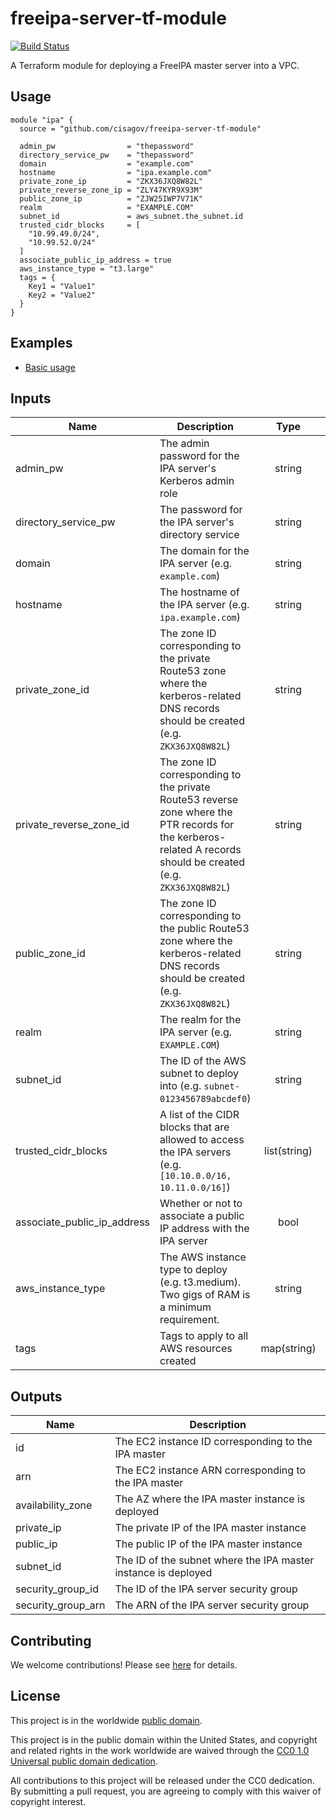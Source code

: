 # freeipa-server-tf-module #

[![Build Status](https://travis-ci.com/cisagov/freeipa-server-tf-module.svg?branch=develop)](https://travis-ci.com/cisagov/freeipa-server-tf-module)

A Terraform module for deploying a FreeIPA master server into a VPC.

## Usage ##

```hcl
module "ipa" {
  source = "github.com/cisagov/freeipa-server-tf-module"

  admin_pw                = "thepassword"
  directory_service_pw    = "thepassword"
  domain                  = "example.com"
  hostname                = "ipa.example.com"
  private_zone_ip         = "ZKX36JXQ8W82L"
  private_reverse_zone_ip = "ZLY47KYR9X93M"
  public_zone_ip          = "ZJW25IWP7V71K"
  realm                   = "EXAMPLE.COM"
  subnet_id               = aws_subnet.the_subnet.id
  trusted_cidr_blocks     = [
    "10.99.49.0/24",
    "10.99.52.0/24"
  ]
  associate_public_ip_address = true
  aws_instance_type = "t3.large"
  tags = {
    Key1 = "Value1"
    Key2 = "Value2"
  }
}
```

## Examples ##

* [Basic usage](https://github.com/cisagov/freeipa-server-tf-module/tree/develop/examples/basic_usage)

## Inputs ##

| Name | Description | Type | Default | Required |
|------|-------------|:----:|:-------:|:--------:|
| admin_pw | The admin password for the IPA server's Kerberos admin role | string | | yes |
| directory_service_pw | The password for the IPA server's directory service | string | | yes |
| domain | The domain for the IPA server (e.g. `example.com`) | string | | yes |
| hostname | The hostname of the IPA server (e.g. `ipa.example.com`) | string | | yes |
| private_zone_id | The zone ID corresponding to the private Route53 zone where the kerberos-related DNS records should be created (e.g. `ZKX36JXQ8W82L`) | string | | yes |
| private_reverse_zone_id | The zone ID corresponding to the private Route53 reverse zone where the PTR records for the kerberos-related A records should be created (e.g. `ZKX36JXQ8W82L`) | string | | yes |
| public_zone_id | The zone ID corresponding to the public Route53 zone where the kerberos-related DNS records should be created (e.g. `ZKX36JXQ8W82L`) | string | | yes |
| realm | The realm for the IPA server (e.g. `EXAMPLE.COM`) | string | | yes |
| subnet_id | The ID of the AWS subnet to deploy into (e.g. `subnet-0123456789abcdef0`) | string | | yes |
| trusted_cidr_blocks | A list of the CIDR blocks that are allowed to access the IPA servers (e.g. `[10.10.0.0/16, 10.11.0.0/16]`) | list(string) | | yes |
| associate_public_ip_address | Whether or not to associate a public IP address with the IPA server | bool | `false` | no |
| aws_instance_type | The AWS instance type to deploy (e.g. t3.medium).  Two gigs of RAM is a minimum requirement. | string | `t3.small` | no |
| tags | Tags to apply to all AWS resources created | map(string) | `{}` | no |

## Outputs ##

| Name | Description |
|------|-------------|
| id | The EC2 instance ID corresponding to the IPA master |
| arn | The EC2 instance ARN corresponding to the IPA master |
| availability_zone | The AZ where the IPA master instance is deployed |
| private_ip | The private IP of the IPA master instance |
| public_ip | The public IP of the IPA master instance |
| subnet_id | The ID of the subnet where the IPA master instance is deployed |
| security_group_id | The ID of the IPA server security group |
| security_group_arn | The ARN of the IPA server security group |

## Contributing ##

We welcome contributions!  Please see [here](CONTRIBUTING.md) for
details.

## License ##

This project is in the worldwide [public domain](LICENSE).

This project is in the public domain within the United States, and
copyright and related rights in the work worldwide are waived through
the [CC0 1.0 Universal public domain
dedication](https://creativecommons.org/publicdomain/zero/1.0/).

All contributions to this project will be released under the CC0
dedication. By submitting a pull request, you are agreeing to comply
with this waiver of copyright interest.
